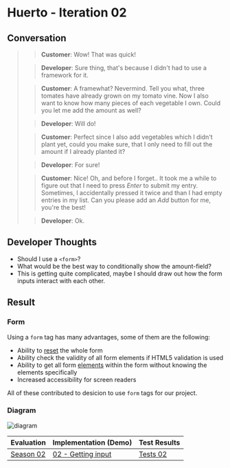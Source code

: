 # Huerto - Iteration 02

## Conversation

> > **Customer**: Wow! That was quick!
>
> > **Developer**: Sure thing, that's because I didn't had to use a framework for it.
>
> > **Customer**: A framewhat? Nevermind. Tell you what, three tomates have already grown on my tomato vine. Now I also want to know how many pieces of each vegetable I own. Could you let me add the amount as well?
>
> > **Developer**: Will do!
>
> > **Customer**: Perfect since I also add vegetables which I didn't plant yet, could you make sure, that I only need to fill out the amount if I already planted it?
>
> > **Developer**: For sure!
>
> > **Customer**: Nice! Oh, and before I forget.. It took me a while to figure out that I need to press _Enter_ to submit my entry. Sometimes, I accidentally pressed it twice and than I had empty entries in my list. Can you please add an _Add_ button for me, you're the best!
>
> > **Developer**: Ok.

## Developer Thoughts

- Should I use a `<form>`?
- What would be the best way to conditionally show the amount-field?
- This is getting quite complicated, maybe I should draw out how the form inputs interact with each other.

## Result

### Form

Using a `form` tag has many advantages, some of them are the following:

- Ability to [reset](https://developer.mozilla.org/en-US/docs/Web/API/HTMLFormElement/reset) the whole form
- Ability check the validity of all form elements if HTML5 validation is used
- Ability to get all form [elements](https://developer.mozilla.org/en-US/docs/Web/API/HTMLFormElement/elements) within the form without knowing the elements specifically
- Increased accessibility for screen readers

All of these contributed to desicion to use `form` tags for our project.

### Diagram

![diagram](asssets/form-diagram.png)

| Evaluation                     | Implementation (Demo)           | Test Results           |
| ------------------------------ | ------------------------------- | ---------------------- |
| [Season 02](../../research/02) | [02 - Getting input](demo.html) | [Tests 02](tests.html) |
